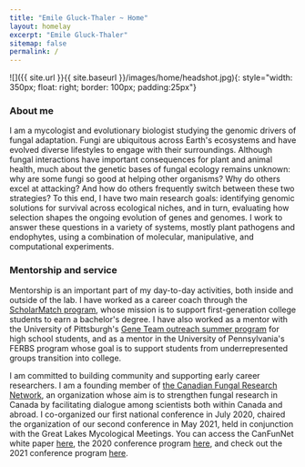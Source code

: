 ```yaml
---
title: "Emile Gluck-Thaler ~ Home"
layout: homelay
excerpt: "Emile Gluck-Thaler"
sitemap: false
permalink: /
---
```


![]({{ site.url }}{{ site.baseurl }}/images/home/headshot.jpg){: style="width: 350px; float: right; border: 100px; padding:25px"}

### About me

I am a mycologist and evolutionary biologist studying the genomic drivers of fungal adaptation. Fungi are ubiquitous across Earth's ecosystems and have evolved diverse lifestyles to engage with their surroundings. Although fungal interactions have important consequences for plant and animal health, much about the genetic bases of fungal ecology remains unknown: why are some fungi so good at helping other organisms? Why do others excel at attacking? And how do others frequently switch between these two strategies? To this end, I have two main research goals: identifying genomic solutions for survival across ecological niches, and in turn, evaluating how selection shapes the ongoing evolution of genes and genomes. I work to answer these questions in a variety of systems, mostly plant pathogens and endophytes, using a combination of molecular, manipulative, and computational experiments.

### Mentorship and service

Mentorship is an important part of my day-to-day activities, both inside and outside of the lab. I have worked as a career coach through the [ScholarMatch program](https://scholarmatch.org/), whose mission is to support first-generation college students to earn a bachelor's degree. I have also worked as a mentor with the University of Pittsburgh's [Gene Team outreach summer program](https://www.biology.pitt.edu/k-12-outreach/gene-team) for high school students, and as a mentor in the University of Pennsylvania's FERBS program whose goal is to support students from underrepresented groups transition into college.

I am committed to building community and supporting early career researchers. I am a founding member of [the Canadian Fungal Research Network](https://www.fungalresearch.ca/), an organization whose aim is to strengthen fungal research in Canada by facilitating dialogue among scientists both within Canada and abroad. I co-organized our first national conference in July 2020, chaired the organization of our second conference in May 2021, held in conjunction with the Great Lakes Mycological Meetings. You can access the CanFunNet white paper [here](https://www.nrcresearchpress.com/doi/abs/10.1139/cjm-2020-0263#.XyBF0ShKiUk), the 2020 conference program [here](https://www.fungalresearch.ca/uploads/2/3/5/6/23564534/canfunnet2020_schedule-final.pdf), and check out the 2021 conference program [here](https://conferences.uwo.ca/JCGMC/home).

